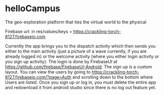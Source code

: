 # helloCampus
The geo-exploration platform that ties the virtual world to the physical

Firebase url: in res/values/keys = https://crackling-torch-8127.firebaseio.com

Currently the app brings you to the dispatch activity which then sends you either to the main activity (just a picture of a wave currently, if you are already logged in) or the welcome activity (where you either login activity or you sign up activity). The login is done by FirebaseUI at https://github.com/firebase/FirebaseUI-Android. The sign up is a custom layout. You can view the users by going to https://crackling-torch-8127.firebaseio.com/?page=Auth and scrolling down to the bottom where Users are listed. Once you sign up or log in, you must delete the entire app and redownload it from android studio since there is no log out feature yet.
